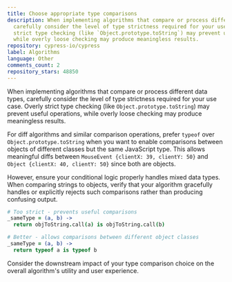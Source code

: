 ```yaml
---
title: Choose appropriate type comparisons
description: When implementing algorithms that compare or process different data types,
  carefully consider the level of type strictness required for your use case. Overly
  strict type checking (like `Object.prototype.toString`) may prevent useful operations,
  while overly loose checking may produce meaningless results.
repository: cypress-io/cypress
label: Algorithms
language: Other
comments_count: 2
repository_stars: 48850
---
```


When implementing algorithms that compare or process different data types, carefully consider the level of type strictness required for your use case. Overly strict type checking (like `Object.prototype.toString`) may prevent useful operations, while overly loose checking may produce meaningless results.

For diff algorithms and similar comparison operations, prefer `typeof` over `Object.prototype.toString` when you want to enable comparisons between objects of different classes but the same JavaScript type. This allows meaningful diffs between `MouseEvent {clientX: 39, clientY: 50}` and `Object {clientX: 40, clientY: 50}` since both are objects.

However, ensure your conditional logic properly handles mixed data types. When comparing strings to objects, verify that your algorithm gracefully handles or explicitly rejects such comparisons rather than producing confusing output.

```coffeescript
# Too strict - prevents useful comparisons
_sameType = (a, b) ->
  return objToString.call(a) is objToString.call(b)

# Better - allows comparisons between different object classes
_sameType = (a, b) ->
  return typeof a is typeof b
```

Consider the downstream impact of your type comparison choice on the overall algorithm's utility and user experience.